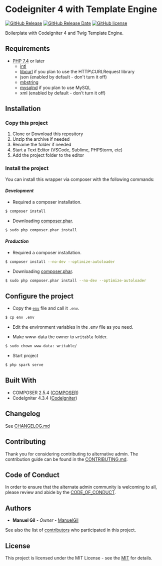 # Codeigniter 4 with Template Engine

[![GitHub Release](https://img.shields.io/github/v/release/ManuelGil/ci4-twig)](https://github.com/ManuelGil/ci4-twig/releases/tag/v1.3.0)
[![GitHub Release Date](https://img.shields.io/github/release-date/ManuelGil/ci4-twig)](https://github.com/ManuelGil/ci4-twig/releases/tag/v1.3.0)
[![GitHub license](https://img.shields.io/github/license/ManuelGil/ci4-twig)](./LICENSE)

Boilerplate with CodeIgniter 4 and Twig Template Engine.

## Requirements

-   [PHP 7.4](https://www.php.net/releases/7_4_0.php) or later
    - [intl](http://php.net/manual/en/intl.requirements.php)
    - [libcurl](http://php.net/manual/en/curl.requirements.php) if you plan to use the HTTP\CURLRequest library
    - json (enabled by default - don't turn it off)
    - [mbstring](http://php.net/manual/en/mbstring.installation.php)
    - [mysqlnd](http://php.net/manual/en/mysqlnd.install.php) if you plan to use MySQL
    - xml (enabled by default - don't turn it off)

## Installation

### Copy this project

1. Clone or Download this repository
2. Unzip the archive if needed
3. Rename the folder if needed
4. Start a Text Editor (VSCode, Sublime, PHPStorm, etc)
5. Add the project folder to the editor

### Install the project

You can install this wrapper via composer with the following commands:

#### _Development_

-   Required a composer installation.

```bash
$ composer install
```

-   Downloading [composer.phar](https://getcomposer.org/download/).

```bash
$ sudo php composer.phar install
```

#### _Production_

-   Required a composer installation.

```bash
$ composer install --no-dev --optimize-autoloader
```

-   Downloading [composer.phar](https://getcomposer.org/download/).

```bash
$ sudo php composer.phar install --no-dev --optimize-autoloader
```

## Configure the project

-   Copy the [`env`](./env)
    file and call it `.env`.

```bash
$ cp env .env
```

-   Edit the environment variables in the .env file as you need.

-   Make www-data the owner to `writable` folder.

```bash
$ sudo chown www-data: writable/
```

-   Start project

```bash
$ php spark serve
```

## Built With

-   COMPOSER 2.5.4 ([COMPOSER](https://getcomposer.org/download/))
-   CodeIgniter 4.3.4 ([CodeIgniter](https://www.codeigniter.com/download))

## Changelog

See [CHANGELOG.md](./CHANGELOG.md)

## Contributing

Thank you for considering contributing to alternative admin. The contribution guide can be found in the [CONTRIBUTING.md](./.github/CONTRIBUTING.md).

## Code of Conduct

In order to ensure that the alternate admin community is welcoming to all, please review and abide by the [CODE_OF_CONDUCT](./.github/CODE_OF_CONDUCT.md).

## Authors

-   **Manuel Gil** - _Owner_ - [ManuelGil](https://github.com/ManuelGil)

See also the list of [contributors](https://github.com/ManuelGil/ci4-twig/contributors)
who participated in this project.

## License

This project is licensed under the MIT License - see the
[MIT](https://opensource.org/licenses/MIT) for details.
